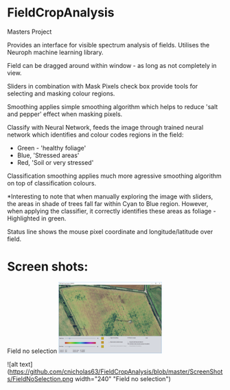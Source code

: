 # FieldCropAnalysis
Masters Project

Provides an interface for visible spectrum analysis of fields. Utilises the Neuroph machine learning library.

Field can be dragged around within window - as long as not completely in view.

Sliders in combination with Mask Pixels check box provide tools for selecting and masking colour regions.

Smoothing applies simple smoothing algorithm which helps to reduce 'salt and pepper' effect when masking pixels.

Classify with Neural Network, feeds the image through trained neural network which identifies and colour codes
regions in the field:

* Green - 'healthy foliage'
* Blue, 'Stressed areas'
* Red, 'Soil or very stressed'

Classification smoothing applies much more agressive smoothing algorithm on top of classification colours.

*Interesting to note that when manually exploring the image with sliders, 
the areas in shade of trees fall far within Cyan to Blue region.
However, when applying the classifier, it correctly identifies these areas as foliage - 
Highlighted in green.

Status line shows the mouse pixel coordinate and longitude/latitude over field.

# Screen shots:
Field no selection
<img width="240" src="https://github.com/cnicholas63/FieldCropAnalysis/blob/master/ScreenShots/FieldNoSelection.png" alt="Field no selection">

![alt text](https://github.com/cnicholas63/FieldCropAnalysis/blob/master/ScreenShots/FieldNoSelection.png width="240" "Field no selection")

